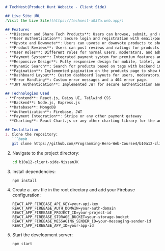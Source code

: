 ```markdown
# TechNest(Product Hunt Website - Client Side)

## Live Site URL
[Visit the Live Site](https://technest-a037a.web.app/)

## Features
- **Discover and Share Tech Products**: Users can browse, submit, and review the latest tech products including web apps, AI tools, software, games, and mobile apps.
- **User Authentication**: Secure login and registration with email/password and Google Sign-in.
- **Upvote and Downvote**: Users can upvote or downvote products to show their preference.
- **Product Reviews**: Users can post reviews and ratings for products.
- **User Roles**: Different roles for normal users, moderators, and admins with specific permissions and responsibilities.
- **Payment System**: Integrated payment system for premium features and membership subscriptions.
- **Responsive Design**: Fully responsive design for mobile, tablet, and desktop views.
- **Dynamic Search**: Search for products based on tags with backend implementation.
- **Pagination**: Implemented pagination on the products page to show 6 cards per page.
- **Dashboard Layout**: Custom dashboard layouts for users, moderators, and admins with specific routes and functionalities.
- **Error Handling**: Custom error messages and a 404 error page.
- **JWT Authentication**: Implemented JWT for secure authentication and token storage in local storage.

## Technologies Used
- **Frontend**: React.js, Daisy UI, Tailwind CSS
- **Backend**: Node.js, Express.js
- **Database**: MongoDB
- **Authentication**: Firebase, JWT
- **Payment Integration**: Stripe or any other payment gateway
- **Charting**: React Chart.js or any other charting library for the admin statistics page

## Installation
1. Clone the repository:
   ```bash
   git clone https://github.com/Programming-Hero-Web-Course4/b10a12-client-side-NissanJK.git
   ```
2. Navigate to the project directory:
   ```bash
   cd b10a12-client-side-NissanJK
   ```
3. Install dependencies:
   ```bash
   npm install
   ```
4. Create a `.env` file in the root directory and add your Firebase configuration:
   ```env
   REACT_APP_FIREBASE_API_KEY=your-api-key
   REACT_APP_FIREBASE_AUTH_DOMAIN=your-auth-domain
   REACT_APP_FIREBASE_PROJECT_ID=your-project-id
   REACT_APP_FIREBASE_STORAGE_BUCKET=your-storage-bucket
   REACT_APP_FIREBASE_MESSAGING_SENDER_ID=your-messaging-sender-id
   REACT_APP_FIREBASE_APP_ID=your-app-id
   ```
5. Start the development server:
   ```bash
   npm start
   ```